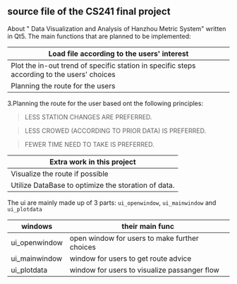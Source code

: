 
## source file of the CS241 final project
About " Data Visualization and Analysis of Hanzhou Metric System" written in Qt5.
The main functions that are planned to be implemented:

|Load file according to the users' interest|
|-|
|Plot the in-out trend of specific station in specific steps according to the users' choices|
|Planning the route for the users|



3.Planning the route for the user based ont the following principles:

>LESS STATION CHANGES ARE PREFERRED.

>LESS CROWED (ACCORDING TO PRIOR DATA) IS PREFERRED.

>FEWER TIME NEED TO TAKE IS  PREFERRED.



|Extra work in this project|
|-|
|Visualize the route if possible|
|Utilize DataBase to optimize the storation of data.|

The ui are mainly made up of 3 parts: `ui_openwindow`, `ui_mainwindow` and `ui_plotdata`

|windows|their main func|
|-|-|
|ui_openwindow|open window for users to make further choices|
|ui_mainwindow|window for users to get route advice|
|ui_plotdata|window for users to visualize passanger flow|

    


